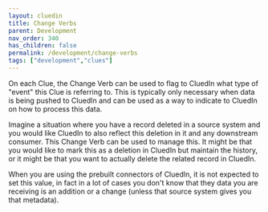 ```yaml
---
layout: cluedin
title: Change Verbs
parent: Development
nav_order: 340
has_children: false
permalink: /development/change-verbs
tags: ["development","clues"]
---
```


On each Clue, the Change Verb can be used to flag to CluedIn what type of "event" this Clue is referring to. This is typically only necessary when data is being pushed to CluedIn and can be used as a way to indicate to CluedIn on how to process this data. 

Imagine a situation where you have a record deleted in a source system and you would like CluedIn to also reflect this deletion in it and any downstream consumer. This Change Verb can be used to manage this. It might be that you would like to mark this as a deletion in CluedIn but maintain the history, or it might be that you want to actually delete the related record in CluedIn. 

When you are using the prebuilt connectors of CluedIn, it is not expected to set this value, in fact in a lot of cases you don't know that they data you are receiving is an addition or a change (unless that source system gives you that metadata).